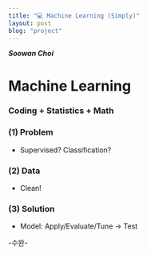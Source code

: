 ```yaml
---
title: "💻 Machine Learning (Simply)"
layout: post
blog: "project"
---  
```

**_Soowan Choi_**
# Machine Learning 

### Coding + Statistics + Math 

### (1) Problem 
- Supervised? Classification?   

### (2) Data
- Clean!    

### (3) Solution
- Model: Apply/Evaluate/Tune -> Test

-수완-

